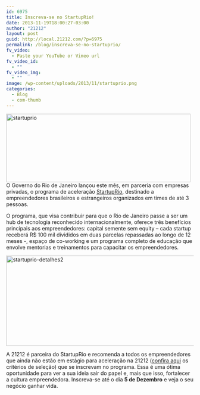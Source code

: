 ```yaml
---
id: 6975
title: Inscreva-se no StartupRio!
date: 2013-11-19T18:00:27-03:00
author: "21212"
layout: post
guid: http://local.21212.com/?p=6975
permalink: /blog/inscreva-se-no-startuprio/
fv_video:
  - Paste your YouTube or Vimeo url
fv_video_id:
  - ""
fv_video_img:
  - ""
image: /wp-content/uploads/2013/11/startuprio.png
categories:
  - Blog
  - com-thumb
---
```

<p dir="ltr">
  <a href="http://local.21212.com/wp-content/uploads/2013/11/startuprio.png"><img class="aligncenter size-full wp-image-6976" alt="startuprio" src="http://local.21212.com/wp-content/uploads/2013/11/startuprio.png" width="495" height="184" srcset="http://localhost:8080/wp-content/uploads/2013/11/startuprio.png 495w, http://localhost:8080/wp-content/uploads/2013/11/startuprio-300x111.png 300w" sizes="(max-width: 495px) 100vw, 495px" /></a>O Governo do Rio de Janeiro lançou este mês, em parceria com empresas privadas, o programa de aceleração <a href="http://www.startuprio.org/">StartupRio</a>, destinado a empreendedores brasileiros e estrangeiros organizados em times de até 3 pessoas.
</p>

<p dir="ltr">
  O programa, que visa contribuir para que o Rio de Janeiro passe a ser um hub de tecnologia reconhecido internacionalmente, oferece três benefícios principais aos empreendedores: capital semente sem equity &#8211; cada startup receberá R$ 100 mil divididos em duas parcelas repassadas ao longo de 12 meses -, espaço de co-working e um programa completo de educação que envolve mentorias e treinamentos para capacitar os empreendedores.
</p>

<p dir="ltr">
  <a href="http://local.21212.com/wp-content/uploads/2013/11/startuprio-detalhes2.png"><img class="aligncenter size-full wp-image-6979" alt="startuprio-detalhes2" src="http://local.21212.com/wp-content/uploads/2013/11/startuprio-detalhes2.png" width="540" height="243" srcset="http://localhost:8080/wp-content/uploads/2013/11/startuprio-detalhes2.png 540w, http://localhost:8080/wp-content/uploads/2013/11/startuprio-detalhes2-300x135.png 300w" sizes="(max-width: 540px) 100vw, 540px" /></a>
</p>

A 21212 é parceira do StartupRio e recomenda a todos os empreendedores que ainda não estão em estágio para aceleração na 21212 ([confira aqui](http://startupbrasil.21212.com/) os critérios de seleção) que se inscrevam no programa. Essa é uma ótima oportunidade para ver a sua ideia sair do papel e, mais que isso, fortalecer a cultura empreendedora. Inscreva-se até o dia **5 de Dezembro** e veja o seu negócio ganhar vida.